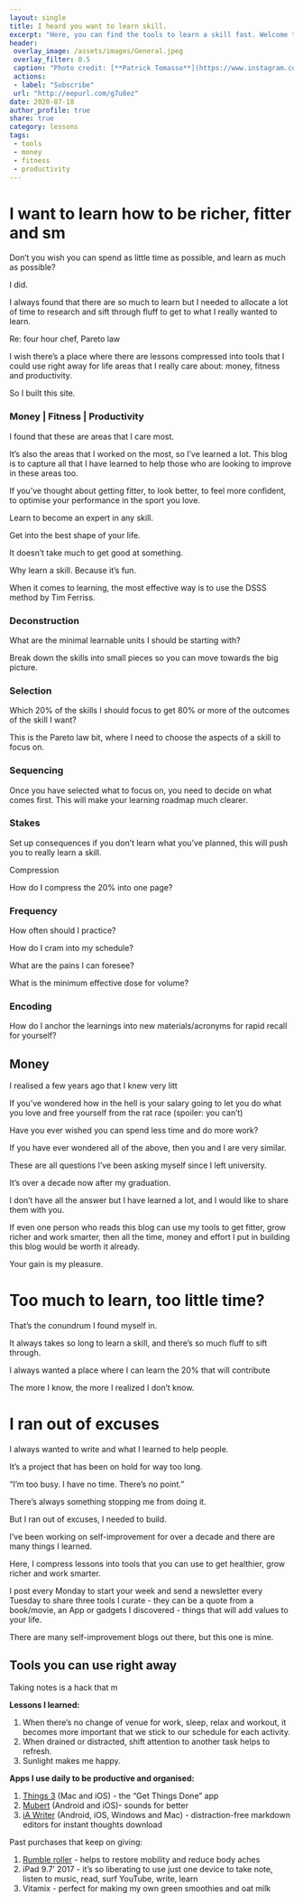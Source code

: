 ```yaml
---
layout: single
title: I heard you want to learn skill.
excerpt: "Here, you can find the tools to learn a skill fast. Welcome to Distill Institute. I break down the skills to get richer, fitter and smarter into simple building blocks so you can save time and focus on what matters."
header:
 overlay_image: /assets/images/General.jpeg
 overlay_filter: 0.5
 caption: "Photo credit: [**Patrick Tomasso**](https://www.instagram.com/impatrickt/)"
 actions:
 - label: "Subscribe"
 url: "http://eepurl.com/g7u8ez"
date: 2020-07-18
author_profile: true
share: true 
category: lessons
tags:
 - tools
 - money
 - fitness
 - productivity
---
```

# I want to learn how to be richer, fitter and sm

Don’t you wish you can spend as little time as possible, and learn as much as possible?

I did.

I always found that there are so much to learn but I needed to allocate a lot of time to research and sift through fluff to get to what I really wanted to learn.

Re: four hour chef, Pareto law

I wish there’s a place where there are lessons compressed into tools that I could use right away for life areas that I really care about: money, fitness and productivity. 

So I built this site.

### Money | Fitness | Productivity

I found that these are areas that I care most.

It’s also the areas that I worked on the most, so I’ve learned a lot. This blog is to capture all that I have learned to help those who are looking to improve in these areas too. 

If you’ve thought about getting fitter, to look better, to feel more confident, to optimise your performance in the sport you love.

Learn to become an expert in any skill.

Get into the best shape of your life.

It doesn’t take much to get good at something.

Why learn a skill. Because it’s fun.

When it comes to learning, the most effective way is to use the DSSS method by Tim Ferriss. 

### Deconstruction 

What are the minimal learnable units I should be starting with?

Break down the skills into small pieces so you can move towards the big picture. 

### Selection

Which 20% of the skills I should focus to get 80% or more of the outcomes of the skill I want?

This is the Pareto law bit, where I need to choose the aspects of a skill to focus on.

### Sequencing

Once you have selected what to focus on, you need to decide on what comes first. This will make your learning roadmap much clearer.

### Stakes

Set up consequences if you don’t learn what you’ve planned, this will push you to really learn a skill. 

Compression

How do I compress the 20% into one page?

### Frequency

How often should I practice?

How do I cram into my schedule?

What are the pains I can foresee?

What is the minimum effective dose for volume?

### Encoding

How do I anchor the learnings into new materials/acronyms for rapid recall for yourself?

## Money

I realised a few years ago that I knew very litt

If you’ve wondered how in the hell is your salary going to let you do what you love and free yourself from the rat race (spoiler: you can’t)

Have you ever wished you can spend less time and do more work?

If you have ever wondered all of the above, then you and I are very similar. 

These are all questions I’ve been asking myself since I left university.

It’s over a decade now after my graduation. 

I don’t have all the answer but I have learned a lot, and I would like to share them with you.

If even one person who reads this blog can use my tools to get fitter, grow richer and work smarter, then all the time, money and effort I put in building this blog would be worth it already.

Your gain is my pleasure. 


# Too much to learn, too little time?

That’s the conundrum I found myself in. 

It always takes so long to learn a skill, and there’s so much fluff to sift through.

I always wanted a place where I can learn the 20% that will contribute 

The more I know, the more I realized I don’t know. 


# I ran out of excuses

I always wanted to write and what I learned to help people. 

It’s a project that has been on hold for way too long. 

“I’m too busy. I have no time. There’s no point.” 

There’s always something stopping me from doing it. 

But I ran out of excuses, I needed to build. 

I’ve been working on self-improvement for over a decade and there are many things I learned. 

Here, I compress lessons into tools that you can use to get healthier, grow richer and work smarter. 

I post every Monday to start your week and send a newsletter every Tuesday to share three tools I curate - they can be a quote from a book/movie, an App or gadgets I discovered - things that will add values to your life. 

There are many self-improvement blogs out there, but this one is mine.

## Tools you can use right away

Taking notes is a hack that m

**Lessons I learned:**
1. When there’s no change of venue for work, sleep, relax and workout, it becomes more important that we stick to our schedule for each activity.
2. When drained or distracted, shift attention to another task helps to refresh.
3. Sunlight makes me happy.

**Apps I use daily to be productive and organised:**
1. [Things 3](https://culturedcode.com/things/) (Mac and iOS) - the “Get Things Done” app
2. [Mubert](https://mubert.com/) (Android and iOS)- sounds for better 
3. [iA Writer](https://ia.net/writer) (Android, iOS, Windows and Mac) - distraction-free markdown editors for instant thoughts download

Past purchases that keep on giving:
1. [Rumble roller](https://store-rumbleroller.myshopify.com/) - helps to restore mobility and reduce body aches
2. iPad 9.7’ 2017 - it’s so liberating to use just one device to take note, listen to music, read, surf YouTube, write, learn
3. Vitamix - perfect for making my own green smoothies and oat milk

